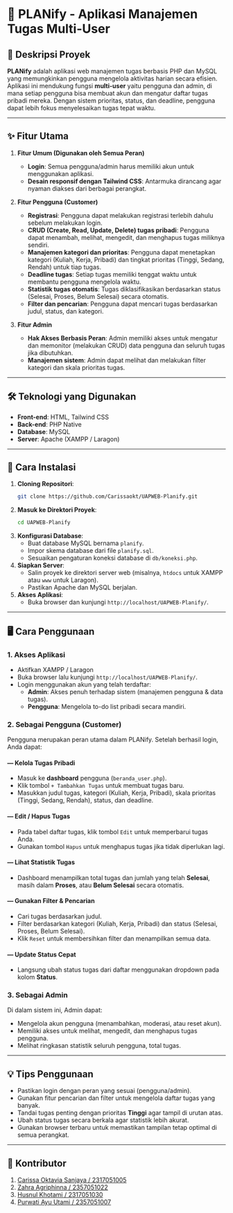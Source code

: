 # 📝 PLANify - Aplikasi Manajemen Tugas Multi-User

## 📌 Deskripsi Proyek

**PLANify** adalah aplikasi web manajemen tugas berbasis PHP dan MySQL yang memungkinkan pengguna mengelola aktivitas harian secara efisien. Aplikasi ini mendukung fungsi **multi-user** yaitu pengguna dan admin, di mana setiap pengguna bisa membuat akun dan mengatur daftar tugas pribadi mereka. Dengan sistem prioritas, status, dan deadline, pengguna dapat lebih fokus menyelesaikan tugas tepat waktu. 

---

## ✨ Fitur Utama

1. **Fitur Umum (Digunakan oleh Semua Peran)**
    - **Login**: Semua pengguna/admin harus memiliki akun untuk menggunakan aplikasi.
    - **Desain responsif dengan Tailwind CSS**: Antarmuka dirancang agar nyaman diakses dari berbagai perangkat.

2. **Fitur Pengguna (Customer)**
    - **Registrasi**: Pengguna dapat melakukan registrasi terlebih dahulu sebelum melakukan login.
    - **CRUD (Create, Read, Update, Delete) tugas pribadi**: Pengguna dapat menambah, melihat, mengedit, dan menghapus tugas miliknya sendiri.
    - **Manajemen kategori dan prioritas**: Pengguna dapat menetapkan kategori (Kuliah, Kerja, Pribadi) dan tingkat prioritas (Tinggi, Sedang, Rendah) untuk tiap tugas.
    - **Deadline tugas**: Setiap tugas memiliki tenggat waktu untuk membantu pengguna mengelola waktu.
    - **Statistik tugas otomatis**: Tugas diklasifikasikan berdasarkan status (Selesai, Proses, Belum Selesai) secara otomatis.
    - **Filter dan pencarian**: Pengguna dapat mencari tugas berdasarkan judul, status, dan kategori.

3. **Fitur Admin**
    - **Hak Akses Berbasis Peran**: Admin memiliki akses untuk mengatur dan memonitor (melakukan CRUD) data pengguna dan seluruh tugas jika dibutuhkan.
    - **Manajemen sistem**: Admin dapat melihat dan melakukan filter kategori dan skala prioritas tugas.

---

## 🛠 Teknologi yang Digunakan

- **Front-end**: HTML, Tailwind CSS
- **Back-end**: PHP Native
- **Database**: MySQL
- **Server**: Apache (XAMPP / Laragon)

---

## 🚀 Cara Instalasi

1. **Cloning Repositori**:
   ```bash
   git clone https://github.com/Carissaokt/UAPWEB-Planify.git
   ```
2. **Masuk ke Direktori Proyek**:
   ```bash
   cd UAPWEB-Planify
   ```
3. **Konfigurasi Database**:
   - Buat database MySQL bernama `planify`.
   - Impor skema database dari file `planify.sql`.
   - Sesuaikan pengaturan koneksi database di `db/koneksi.php`.
4. **Siapkan Server**:
   - Salin proyek ke direktori server web (misalnya, `htdocs` untuk XAMPP atau `www` untuk Laragon).
   - Pastikan Apache dan MySQL berjalan.
5. **Akses Aplikasi**:
   - Buka browser dan kunjungi `http://localhost/UAPWEB-Planify/`.

---

## 🖥️ Cara Penggunaan

### 1. Akses Aplikasi
- Aktifkan XAMPP / Laragon
- Buka browser lalu kunjungi `http://localhost/UAPWEB-Planify/`.
- Login menggunakan akun yang telah terdaftar:
  - **Admin**: Akses penuh terhadap sistem (manajemen pengguna & data tugas).
  - **Pengguna**: Mengelola to-do list pribadi secara mandiri.

### 2. Sebagai Pengguna (Customer)
Pengguna merupakan peran utama dalam PLANify. Setelah berhasil login, Anda dapat:

#### — Kelola Tugas Pribadi
- Masuk ke **dashboard** pengguna (`beranda_user.php`).
- Klik tombol `+ Tambahkan Tugas` untuk membuat tugas baru.
- Masukkan judul tugas, kategori (Kuliah, Kerja, Pribadi), skala prioritas (Tinggi, Sedang, Rendah), status, dan deadline.

#### — Edit / Hapus Tugas
- Pada tabel daftar tugas, klik tombol `Edit` untuk memperbarui tugas Anda.
- Gunakan tombol `Hapus` untuk menghapus tugas jika tidak diperlukan lagi.

#### — Lihat Statistik Tugas
- Dashboard menampilkan total tugas dan jumlah yang telah **Selesai**, masih dalam **Proses**, atau **Belum Selesai** secara otomatis.

#### — Gunakan Filter & Pencarian
- Cari tugas berdasarkan judul.
- Filter berdasarkan kategori (Kuliah, Kerja, Pribadi) dan status (Selesai, Proses, Belum Selesai).
- Klik `Reset` untuk membersihkan filter dan menampilkan semua data.

#### — Update Status Cepat
- Langsung ubah status tugas dari daftar menggunakan dropdown pada kolom **Status**.

### 3. Sebagai Admin
Di dalam sistem ini, Admin dapat:
- Mengelola akun pengguna (menambahkan, moderasi, atau reset akun).
- Memiliki akses untuk melihat, mengedit, dan menghapus tugas pengguna.
- Melihat ringkasan statistik seluruh pengguna, total tugas.

---

## 💡 Tips Penggunaan

- Pastikan login dengan peran yang sesuai (pengguna/admin).
- Gunakan fitur pencarian dan filter untuk mengelola daftar tugas yang banyak.
- Tandai tugas penting dengan prioritas **Tinggi** agar tampil di urutan atas.
- Ubah status tugas secara berkala agar statistik lebih akurat.
- Gunakan browser terbaru untuk memastikan tampilan tetap optimal di semua perangkat.

---

## 👥 Kontributor

1. [Carissa Oktavia Sanjaya / 2317051005](https://github.com/Carissaokt)
2. [Zahra Agriphinna / 2357051022](https://github.com/kindlouve)
3. [Husnul Khotami / 2317051030](https://github.com/HusnulKhotami)
4. [Purwati Ayu Utami / 2357051007](https://github.com/puyuayu)
